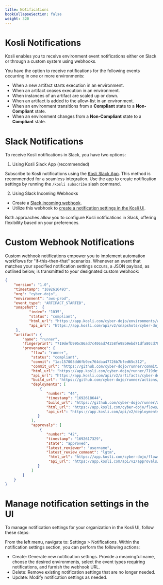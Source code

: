 ```yaml
---
title: Notifications
bookCollapseSection: false
weight: 320
---
```


# Kosli Notifications 

Kosli enables you to receive environment event notifications either on Slack or through a custom system using webhooks.

You have the option to receive notifications for the following events occurring in one or more environments:

- When a new artifact starts execution in an environment.
- When an artifact ceases execution in an environment.
- When instances of an artifact are scaled up or down.
- When an artifact is added to the allow-list in an environment.
- When an environment transitions from a **Compliant** state to a **Non-Compliant** state.
- When an environment changes from a **Non-Compliant** state to a **Compliant** state.


# Slack Notifications

To receive Kosli notifications in Slack, you have two options:

1) Using Kosli Slack App (recommended)

Subscribe to Kosli notifications using the [Kosli Slack App](./slack.md). This method is recommended for a seamless integration.
Use the app to create notification settings by running the `/kosli subscribe` slash command.

2) Using Slack Incoming Webhooks

- Create a [Slack incoming webhook](https://api.slack.com/messaging/webhooks#create_a_webhook).
- Utilize this webhook to [create a notification settings in the Kosli UI](#create-notification-settings).
  
Both approaches allow you to configure Kosli notifications in Slack, offering flexibility based on your preferences.

# Custom Webhook Notifications

Custom webhook notifications empower you to implement automation workflows for "if-this-then-that" scenarios. Whenever an event that matches your specified notification settings occurs, a JSON payload, as outlined below, is transmitted to your designated custom webhook:

```json
{
    "version": "1.0",
    "timestamp": "1692616493",
    "org": "cyber-dojo",
    "environment": "aws-prod",
    "event_type": "ARTIFACT_STARTED",
    "snapshot":  {
           "index": "1035",
           "status": "compliant",
           "html_url": "https://app.kosli.com/cyber-dojo/environments/aws-prod/snapshots/1035",
           "api_url": "https://app.kosli.com/api/v2/snapshots/cyber-dojo/aws-prod/1035"
     },
    "artifact": {
        "name": "runner",
        "fingerprint": "719defb995c86ad7c406ad74258fe98b9ebd71dfa80cd786870c967cb6c1f08d",
        "provenance": {
            "flow": "runner",
            "status": "compliant",
            "commit": "1ac157003dd6fb9ec764daa47726b7bfed65c312",
            "commit_url": "https://github.com/cyber-dojo/runner/commit/1ac157003dd6fb9ec764daa47726b7bfed65c312",
            "html_url": "https://app.kosli.com/cyber-dojo/runner/719defb995c86ad7c406ad74258fe98b9ebd71dfa80cd786870c967cb6c1f08d",
            "api_url": "https://app.kosli.com/api/v2/artifacts/cyber-dojo/runner/fingerprint/719defb995c86ad7c406ad74258fe98b9ebd71dfa80cd786870c967cb6c1f08d",
            "build_url": "https://github.com/cyber-dojo/runner/actions/runs/5891969166",
            "deployments": [ 
                {
                   "number": "44",
                   "timestamp": "1692618644",
                   "build_url": "https://github.com/cyber-dojo/runner/actions/runs/5891969166",
                   "html_url": "https://app.kosli.com/cyber-dojo/flows/runner/deployments/44",
                   "api_url": "https://app.kosli.com/api/v2/deployments/cyber-dojo/runner/44"
               }
            ],
            "approvals": [
                {
                   "number": "42",
                   "timestamp": "1692617329",
                   "state": "approved",
                   "latest_reviewer": "username",
                   "latest_review_comment": "lgtm",
                    "html_url": "https://app.kosli.com/cyber-dojo/flows/runner/approvals/42",
                    "api_url": "https://app.kosli.com/api/v2/approvals/cyber-dojo/runner/42"
               }
            ]
        }
    }
}
```

# Manage notification settings in the UI

To manage notification settings for your organization in the Kosli UI, follow these steps:

From the left menu, navigate to: Settings > Notifications.
Within the notification settings section, you can perform the following actions:
- Create: Generate new notification settings. Provide a meaningful name, choose the desired environments, select the event types requiring notifications, and furnish the webhook URL.
- Delete: Remove existing notification settings that are no longer needed.
- Update: Modify notification settings as needed.

